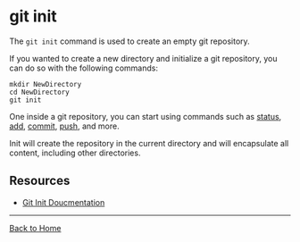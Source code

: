# git init

The `git init` command is used to create an empty git repository.

If you wanted to create a new directory and initialize a git repository, you can do so with the following commands:
```
mkdir NewDirectory
cd NewDirectory
git init
```

One inside a git repository, you can start using commands such as
[status](./Status.md),
[add](./Add.md),
[commit](./Commit.md),
[push](./Push.md),
and more.

Init will create the repository in the current directory and will encapsulate all content, including other directories.

## Resources

- [Git Init Doucmentation](https://git-scm.com/docs/git-init)

---

[Back to Home](../README.md)